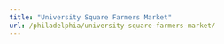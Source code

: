 ```yaml
---
title: "University Square Farmers Market"
url: /philadelphia/university-square-farmers-market/
---
```

